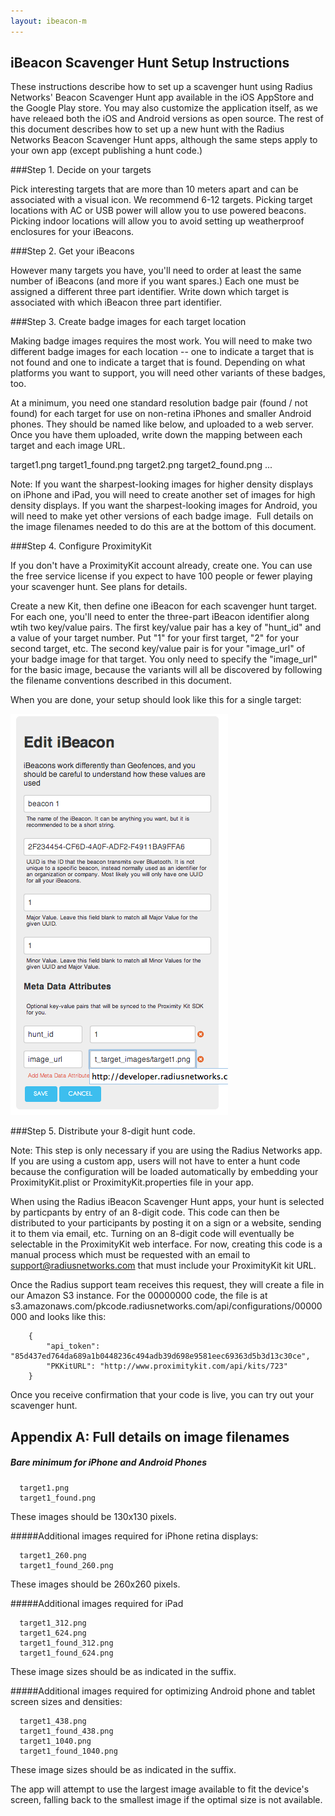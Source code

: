 ```yaml
---
layout: ibeacon-m
---
```



## iBeacon Scavenger Hunt Setup Instructions

These instructions describe how to set up a scavenger hunt using Radius Networks' Beacon Scavenger Hunt app available in the iOS AppStore and the Google Play store.
You may also customize the application itself, as we have releaed both the iOS and Android versions as open source.  The rest of this document 
describes how to set up a new hunt with the Radius Networks Beacon Scavenger Hunt apps, although the same steps apply to your own app (except 
publishing a hunt code.)

###Step 1. Decide on your targets

Pick interesting targets that are more than 10 meters apart and can be associated with a visual icon.  We recommend 6-12 targets.  Picking target locations
with AC or USB power will allow you to use powered beacons.  Picking indoor locations will allow you to avoid setting up weatherproof enclosures
for your iBeacons.

###Step 2. Get your iBeacons

However many targets you have, you'll need to order at least the same number of iBeacons (and more if you want spares.)  Each one must be assigned a different
three part identifier.  Write down which target is associated with which iBeacon three part identifier.

###Step 3. Create badge images for each target location

Making badge images requires the most work.  You will need to make two different badge images for each location -- one to indicate a target that is not
found and one to indicate a target that is found.  Depending on what platforms you want to support, you will need other variants of these badges, too.

At a minimum, you need one standard resolution badge pair (found / not found) for each target for use on non-retina iPhones and smaller Android phones. They should be named like below, and uploaded to a web server.
Once you have them uploaded, write down the mapping between each target and each image URL.

target1.png 
target1_found.png 
target2.png
target2_found.png
...

Note: If you want the sharpest-looking images for higher density displays on iPhone and iPad, you will need to create another set of images for high density displays. If you want the sharpest-looking images for Android, you will need to make yet other versions of each badge image.  Full details on the image filenames needed to do this are at the bottom of this document.


###Step 4. Configure ProximityKit

If you don't have a ProximityKit account already, create one.  You can use the free service license if you expect to have 100 people or fewer
playing your scavenger hunt.  See plans for details.

Create a new Kit, then define one iBeacon for each scavenger hunt target.  For each one, you'll need to enter the three-part iBeacon identifier along wtih two key/value pairs.  The first key/value pair
has a key of "hunt_id" and a value of your target number.  Put "1" for your first target, "2" for your second target, etc.  The second key/value pair is for your "image_url" of your badge image for that target.  You only need to 
specify the "image_url" for the basic image, because the variants will all be discovered by following the filename conventions described in this document.

When you are done, your setup should look like this for a single target:

<img src='images/scavengerhunt-pk-setup.png'/>

###Step 5. Distribute your 8-digit hunt code.  

Note:  This step is only necessary if you are using the Radius Networks app.  If you are using a custom app, users will not have to enter a hunt code because the configuration will
be loaded automatically by embedding your ProximityKit.plist or ProximityKit.properties file in your app.

When using the Radius iBeacon Scavenger Hunt apps, your hunt is selected by particpants by entry of an 8-digit code.  This code can then be distributed to your
participants by posting it on a sign or a website, sending it to them via email, etc.  Turning on an 8-digit code will eventually be selectable in the ProximityKit web interface.  For now, creating this code is a manual process which must be requested with an email to support@radiusnetworks.com that must include your ProximityKit kit URL.

Once the Radius support team receives this request, they will create a file in our Amazon S3 instance.  For the 00000000 code, the file is at s3.amazonaws.com/pkcode.radiusnetworks.com/api/configurations/00000000 and looks like this:

        {
            "api_token": "85d437ed764da689a1b0448236c494adb39d698e9581eec69363d5b3d13c30ce",
            "PKKitURL": "http://www.proximitykit.com/api/kits/723"
        }

Once you receive confirmation that your code is live, you can try out your scavenger hunt.



## Appendix A:  Full details on image filenames

##### Bare minimum for iPhone and Android Phones

      target1.png 
      target1_found.png

These images should be 130x130 pixels.

#####Additional images required for iPhone retina displays:

      target1_260.png
      target1_found_260.png

These images should be 260x260 pixels.

#####Additional images required for iPad

      target1_312.png 
      target1_624.png 
      target1_found_312.png 
      target1_found_624.png

These image sizes should be as indicated in the suffix.

#####Additional images required for optimizing Android phone and tablet screen sizes and densities:

      target1_438.png 
      target1_found_438.png 
      target1_1040.png 
      target1_found_1040.png

These image sizes should be as indicated in the suffix.

The app will attempt to use the largest image available to fit the device's screen, falling back to the smallest image if the optimal size is not available.

